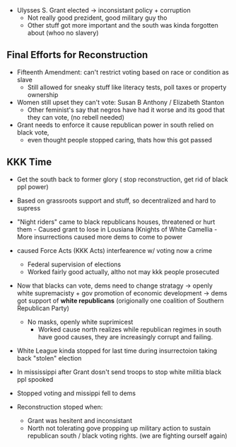 - Ulysses S. Grant elected -> inconsistant policy + corruption
	- Not really good prezident, good military guy tho
	- Other stuff got more important and the south was kinda forgotten about (whoo no slavery)
## Final Efforts for Reconstruction
- Fifteenth Amendment: can't restrict voting based on race or condition as slave
	- Still allowed for sneaky stuff like literacy tests, poll taxes or property ownership
- Women still upset they can't vote: Susan B Anthony / Elizabeth Stanton
	- Other feminist's say that negros have had it worse and its good that they can vote, (no rebell needed)
- Grant needs to enforce it cause republican power in south relied on black vote,
	- even thought people stopped caring, thats how this got passed
## KKK Time
- Get the south back to former glory ( stop reconstruction, get rid of black ppl power)
- Based on grassroots support and stuff, so decentralized and hard to supress
- "Night riders" came to black republicans houses, threatened or hurt them
		- Caused grant to lose in Lousiana (Knights of White Camellia
		- More insurrections caused more dems to come to power
- caused Force Acts (KKK Acts) interfearence w/ voting now a crime
	- Federal supervision of elections
	- Worked fairly good actually, altho not may kkk people prosecuted

- Now that blacks can vote, dems need to change stratagy -> openly white supremacisty + gov promotion of economic development -> dems got support of **white republicans** (origionally one coalition of Southern Republican Party)
	- No masks, openly white suprimicest
		- Worked cause north realizes while republican regimes in south have good causes, they are increasingly corrupt and failing.
- White League kinda stopped for last time during insurrectoion taking back "stolen" election
- In mississippi after Grant dosn't send troops to stop white militia black ppl spooked
- Stopped voting and missippi fell to dems
- Reconstruction stoped when:
	- Grant was hesitent and inconsistant
	- North not tolerating gove propping up military action to sustain republican south / black voting rights. (we are fighting ourself again)